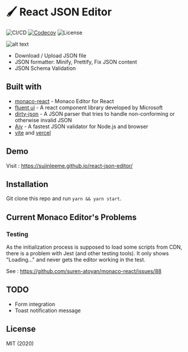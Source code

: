 # 🖌 React JSON Editor

![CI/CD](https://github.com/sujinleeme/react-json-editor/actions/workflows/master_deploy.yml/badge.svg)
[![Codecov](https://img.shields.io/codecov/c/github/sujinleeme/react-json-editor)](https://codecov.io/gh/sujinleeme/react-json-editor)
![License](https://img.shields.io/github/license/sujinleeme/react-json-editor)

![alt text](./demo.png "demo")

- Download / Upload JSON file
- JSON formatter: Minify, Prettify, Fix JSON content
- JSON Schema Validation

## Built with

- [monaco-react](https://github.com/suren-atoyan/monaco-react) - Monaco Editor for React
- [fluent ui](https://github.com/microsoft/fluentui) - A react component library developed by Microsoft
- [dirty-json](https://github.com/RyanMarcus/dirty-json) - A JSON parser that tries to handle non-conforming or otherwise invalid JSON
- [Ajv](https://github.com/ajv-validator/ajv) - A fastest JSON validator for Node.js and browser
- [vite](https://vitejs.dev) and [vercel](https://vercel.com)

## Demo

Visit : https://sujinleeme.github.io/react-json-editor/

## Installation

Git clone this repo and run `yarn && yarn start`.

## Current Monaco Editor's Problems

### Testing

As the initialization process is supposed to load some scripts from CDN, there is a problem with Jest (and other testing tools). It only shows "Loading..." and never gets the editor working in the test.

See : https://github.com/suren-atoyan/monaco-react/issues/88

## TODO

- Form integration
- Toast notification message

## License

MIT (2020)
